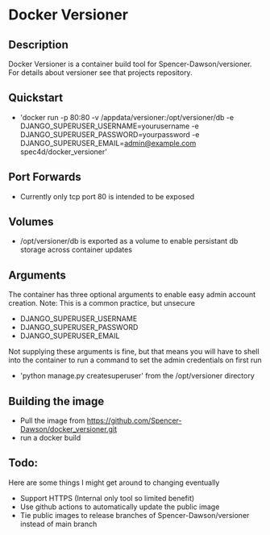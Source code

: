 # Docker Versioner

## Description

Docker Versioner is a container build tool for Spencer-Dawson/versioner. For details about versioner see that projects repository.

## Quickstart
* 'docker run -p 80:80 -v /appdata/versioner:/opt/versioner/db -e DJANGO_SUPERUSER_USERNAME=yourusername -e DJANGO_SUPERUSER_PASSWORD=yourpassword -e DJANGO_SUPERUSER_EMAIL=admin@example.com spec4d/docker_versioner'

## Port Forwards
* Currently only tcp port 80 is intended to be exposed

## Volumes
* /opt/versioner/db is exported as a volume to enable persistant db storage across container updates

## Arguments
The container has three optional arguments to enable easy admin account creation.
Note: This is a common practice, but unsecure
* DJANGO_SUPERUSER_USERNAME
* DJANGO_SUPERUSER_PASSWORD
* DJANGO_SUPERUSER_EMAIL

Not supplying these arguments is fine, but that means you will have to shell into the container to run a command to set the admin credentials on first run
* 'python manage.py createsuperuser' from the /opt/versioner directory

## Building the image
* Pull the image from https://github.com/Spencer-Dawson/docker_versioner.git
* run a docker build

## Todo:
Here are some things I might get around to changing eventually
* Support HTTPS (Internal only tool so limited benefit)
* Use github actions to automatically update the public image
* Tie public images to release branches of Spencer-Dawson/versioner instead of main branch
